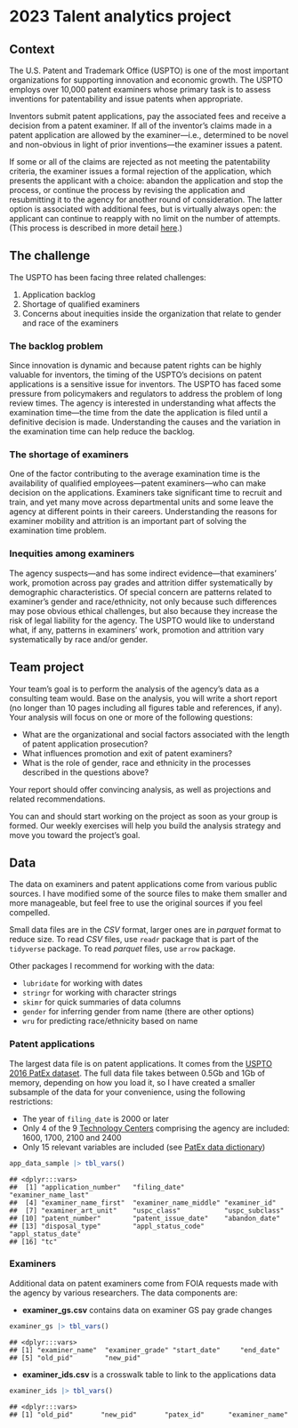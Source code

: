 2023 Talent analytics project
================

## Context

The U.S. Patent and Trademark Office (USPTO) is one of the most
important organizations for supporting innovation and economic growth.
The USPTO employs over 10,000 patent examiners whose primary task is to
assess inventions for patentability and issue patents when appropriate.

Inventors submit patent applications, pay the associated fees and
receive a decision from a patent examiner. If all of the inventor’s
claims made in a patent application are allowed by the examiner—i.e.,
determined to be novel and non-obvious in light of prior inventions—the
examiner issues a patent.

If some or all of the claims are rejected as not meeting the
patentability criteria, the examiner issues a formal rejection of the
application, which presents the applicant with a choice: abandon the
application and stop the process, or continue the process by revising
the application and resubmitting it to the agency for another round of
consideration. The latter option is associated with additional fees, but
is virtually always open: the applicant can continue to reapply with no
limit on the number of attempts. (This process is described in more
detail
[here](https://papers.ssrn.com/sol3/papers.cfm?abstract_id=2995674).)

## The challenge

The USPTO has been facing three related challenges:

1.  Application backlog
2.  Shortage of qualified examiners
3.  Concerns about inequities inside the organization that relate to
    gender and race of the examiners

### The backlog problem

Since innovation is dynamic and because patent rights can be highly
valuable for inventors, the timing of the USPTO’s decisions on patent
applications is a sensitive issue for inventors. The USPTO has faced
some pressure from policymakers and regulators to address the problem of
long review times. The agency is interested in understanding what
affects the examination time—the time from the date the application is
filed until a definitive decision is made. Understanding the causes and
the variation in the examination time can help reduce the backlog.

### The shortage of examiners

One of the factor contributing to the average examination time is the
availability of qualified employees—patent examiners—who can make
decision on the applications. Examiners take significant time to recruit
and train, and yet many move across departmental units and some leave
the agency at different points in their careers. Understanding the
reasons for examiner mobility and attrition is an important part of
solving the examination time problem.

### Inequities among examiners

The agency suspects—and has some indirect evidence—that examiners’ work,
promotion across pay grades and attrition differ systematically by
demographic characteristics. Of special concern are patterns related to
examiner’s gender and race/ethnicity, not only because such differences
may pose obvious ethical challenges, but also because they increase the
risk of legal liability for the agency. The USPTO would like to
understand what, if any, patterns in examiners’ work, promotion and
attrition vary systematically by race and/or gender.

## Team project

Your team’s goal is to perform the analysis of the agency’s data as a
consulting team would. Base on the analysis, you will write a short
report (no longer than 10 pages including all figures table and
references, if any). Your analysis will focus on one or more of the
following questions:

- What are the organizational and social factors associated with the
  length of patent application prosecution?
- What influences promotion and exit of patent examiners?
- What is the role of gender, race and ethnicity in the processes
  described in the questions above?

Your report should offer convincing analysis, as well as projections and
related recommendations.

You can and should start working on the project as soon as your group is
formed. Our weekly exercises will help you build the analysis strategy
and move you toward the project’s goal.

## Data

The data on examiners and patent applications come from various public
sources. I have modified some of the source files to make them smaller
and more manageable, but feel free to use the original sources if you
feel compelled.

Small data files are in the *CSV* format, larger ones are in *parquet*
format to reduce size. To read *CSV* files, use `readr` package that is
part of the `tidyverse` package. To read *parquet* files, use `arrow`
package.

Other packages I recommend for working with the data:

- `lubridate` for working with dates
- `stringr` for working with character strings
- `skimr` for quick summaries of data columns
- `gender` for inferring gender from name (there are other options)
- `wru` for predicting race/ethnicity based on name

### Patent applications

The largest data file is on patent applications. It comes from the
[USPTO 2016 PatEx
dataset](https://www.uspto.gov/ip-policy/economic-research/research-datasets/patent-examination-research-dataset-public-pair).
The full data file takes between 0.5Gb and 1Gb of memory, depending on
how you load it, so I have created a smaller subsample of the data for
your convenience, using the following restrictions:

- The year of `filing_date` is 2000 or later
- Only 4 of the 9 [Technology
  Centers](https://www.uspto.gov/patents/contact-patents/patent-technology-centers-management)
  comprising the agency are included: 1600, 1700, 2100 and 2400
- Only 15 relevant variables are included (see [PatEx data
  dictionary](https://www.uspto.gov/sites/default/files/documents/Appendix%20A.pdf))

``` r
app_data_sample |> tbl_vars()
```

    ## <dplyr:::vars>
    ##  [1] "application_number"   "filing_date"          "examiner_name_last"  
    ##  [4] "examiner_name_first"  "examiner_name_middle" "examiner_id"         
    ##  [7] "examiner_art_unit"    "uspc_class"           "uspc_subclass"       
    ## [10] "patent_number"        "patent_issue_date"    "abandon_date"        
    ## [13] "disposal_type"        "appl_status_code"     "appl_status_date"    
    ## [16] "tc"

### Examiners

Additional data on patent examiners come from FOIA requests made with
the agency by various researchers. The data components are:

- **examiner_gs.csv** contains data on examiner GS pay grade changes

``` r
examiner_gs |> tbl_vars()
```

    ## <dplyr:::vars>
    ## [1] "examiner_name"  "examiner_grade" "start_date"     "end_date"      
    ## [5] "old_pid"        "new_pid"

- **examiner_ids.csv** is a crosswalk table to link to the applications
  data

``` r
examiner_ids |> tbl_vars()
```

    ## <dplyr:::vars>
    ## [1] "old_pid"       "new_pid"       "patex_id"      "examiner_name"
